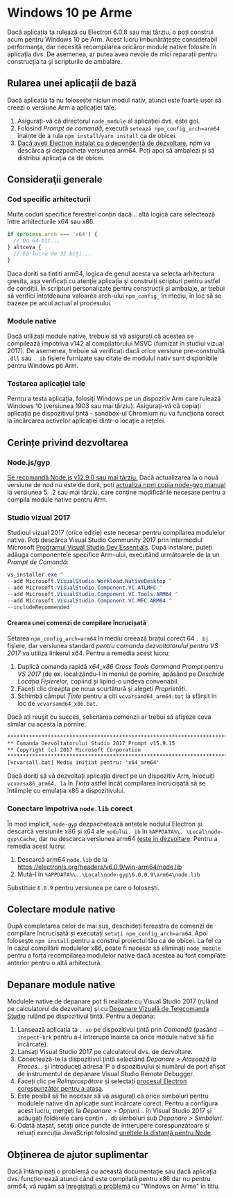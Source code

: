 # Windows 10 pe Arme

Dacă aplicația ta rulează cu Electron 6.0.8 sau mai târziu, o poți construi acum pentru Windows 10 pe Arm. Acest lucru îmbunătățește considerabil performanța, dar necesită recompilarea oricăror module native folosite în aplicația dvs. De asemenea, ar putea avea nevoie de mici reparații pentru construcția ta și scripturile de ambalare.

## Rularea unei aplicații de bază

Dacă aplicația ta nu folosește niciun modul nativ, atunci este foarte ușor să creezi o versiune Arm a aplicației tale.

1. Asigurați-vă că directorul `node_module` al aplicației dvs. este gol.
2. Folosind _Prompt de comandă_, execută `setează npm_config_arch=arm64` înainte de a rula `npm install`/`yarn install` ca de obicei.
3. [Dacă aveți Electron instalat ca o dependență de dezvoltare](quick-start.md#prerequisites), npm va descărca și dezpacheta versiunea arm64. Poți apoi să ambalezi și să distribui aplicația ca de obicei.

## Consideraţii generale

### Cod specific arhitecturii

Multe coduri specifice ferestrei conțin dacă... altă logică care selectează între arhitecturile x64 sau x86.

```js
if (process.arch === 'x64') {
  // Do 64-bit...
} altceva {
  // Fă lucru de 32 biți...
}
```

Daca doriti sa tintiti arm64, logica de genul acesta va selecta arhitectura gresita, așa verificați cu atenție aplicația și construiți scripturi pentru astfel de condiții. În scripturi personalizate pentru construcții și ambalaje, ar trebui să verifici întotdeauna valoarea arch-ului `npm_config_` în mediu, în loc să se bazeze pe arcul actual al procesului.

### Module native

Dacă utilizați module native, trebuie să vă asigurați că acestea se compilează împotriva v142 al compilatorului MSVC (furnizat în studiul vizual 2017). De asemenea, trebuie să verificați dacă orice versiune pre-construită `.dll` sau `. ib` fişiere furnizate sau citate de modulul nativ sunt disponibile pentru Windows pe Arm.

### Testarea aplicației tale

Pentru a testa aplicația, folosiți Windows pe un dispozitiv Arm care rulează Windows 10 (versiunea 1903 sau mai târziu). Asigurați-vă că copiați aplicația pe dispozitivul țintă - sandbox-ul Chromium nu va funcționa corect la încărcarea activelor aplicației dintr-o locație a rețelei.

## Cerințe privind dezvoltarea

### Node.js/gyp

[Se recomandă Node.js v12.9.0 sau mai târziu.](https://nodejs.org/en/) Dacă actualizarea la o nouă versiune de nod nu este de dorit, poți [actualiza npm copia node-gyp manual](https://github.com/nodejs/node-gyp/wiki/Updating-npm's-bundled-node-gyp) la versiunea 5. .2 sau mai târziu, care conține modificările necesare pentru a compila module native pentru Arm.

### Studio vizual 2017

Studioul vizual 2017 (orice ediție) este necesar pentru compilarea modulelor native. Poți descărca Visual Studio Community 2017 prin intermediul Microsoft [Programul Visual Studio Dev Essentials](https://visualstudio.microsoft.com/dev-essentials/). După instalare, puteți adăuga componentele specifice Arm-ului, executând următoarele de la un _Prompt de Comandă_:

```powershell
vs_installer.exe ^
--add Microsoft.VisualStudio.Workload.NativeDesktop ^
--add Microsoft.VisualStudio.Component.VC.ATLMFC ^
--add Microsoft.VisualStudio.Component.VC.Tools.ARM64 ^
--add Microsoft.VisualStudio.Component.VC.MFC.ARM64 ^
--includeRecommended
```

#### Crearea unei comenzi de compilare încrucișată

Setarea `npm_config_arch=arm64` în mediu creează brațul corect 64 `. bj` fișiere, dar versiunea standard _pentru comanda dezvoltatorului pentru VS 2017_ va utiliza linkerul x64. Pentru a remedia acest lucru:

1. Duplică comanda rapidă _x64_x86 Cross Tools Command Prompt pentru VS 2017_ (de ex. localizându-l în meniul de pornire, apăsând pe _Deschide Locația Fișierelor_, copiind și lipind-o undeva convenabil.
2. Faceți clic dreapta pe noua scurtătură și alegeți _Proprietăți_.
3. Schimbă câmpul _Ținte_ pentru a citi `vcvarsamd64_arm64.bat` la sfârșit în loc de `vcvarsamd64_x86.bat`.

Dacă ați reușit cu succes, solicitarea comenzii ar trebui să afișeze ceva similar cu acesta la pornire:

```bat
**************************************************************************
** Comanda Dezvoltatorului Studio 2017 Prompt v15.9.15
** Copyright (c) 2017 Microsoft Corporation
**************************************************************************************************
[vcvarsall.bat] Mediu inițiat pentru: 'x64_arm64'
```

Dacă doriți să vă dezvoltați aplicația direct pe un dispozitiv Arm, înlocuiți `vcvarsx86_arm64. la` în _Ținta_ astfel încât compilarea încrucișată să se întâmple cu emulația x86 a dispozitivului.

### Conectare împotriva `node.lib` corect

În mod implicit, `node-gyp` dezpachetează antetele nodului Electron și descarcă versiunile x86 și x64 ale `nodului. ib` în `%APPDATA%\. \Local\node-gyp\Cache`, dar nu descarca versiunea arm64 ([este in dezvoltare](https://github.com/nodejs/node-gyp/pull/1875). Pentru a remedia acest lucru:

1. Descarcă arm64 `node.lib` de la https://electronjs.org/headers/v6.0.9/win-arm64/node.lib
2. Mută-l în `%APPDATA%\..\Local\node-gyp\6.0.0.9\arm64\node.lib`

Substituie `6.0.9` pentru versiunea pe care o folosești.

## Colectare module native

După completarea celor de mai sus, deschideți fereastra de comenzi de compilare încrucișată și executați `setați npm_config_arch=arm64`. Apoi folosește `npm install` pentru a construi proiectul tău ca de obicei. La fel ca în cazul compilării modulelor x86, poate fi necesar să eliminați `node_module` pentru a forța recompilarea modulelor native dacă acestea au fost compilate anterior pentru o altă arhitectură.

## Depanare module native

Modulele native de depanare pot fi realizate cu Visual Studio 2017 (rulând pe calculatorul de dezvoltare) și cu [Depanare Vizuală de Telecomanda Studio](https://docs.microsoft.com/en-us/visualstudio/debugger/remote-debugging-cpp?view=vs-2019) rulând pe dispozitivul țintă. Pentru a depana:

1. Lansează aplicația ta `. xe` pe dispozitivul ţintă prin _Comandă_ (pasând `--inspect-brk` pentru a-l întrerupe înainte ca orice module native să fie încărcate).
2. Lansați Visual Studio 2017 pe calculatorul dvs. de dezvoltare.
3. Conectează-te la dispozitivul țintă selectând _Depanare > Atașează la Proces..._ și introduceți adresa IP a dispozitivului și numărul de port afișat de instrumentul de depanare Visual Studio Remote Debugger.
4. Faceți clic pe _Reîmprospătare_ și selectați [procesul Electron corespunzător pentru a atașa](../development/debug-instructions-windows.md).
5. Este posibil să fie necesar să vă asigurați că orice simboluri pentru modulele native din aplicație sunt încărcate corect. Pentru a configura acest lucru, mergeți la _Depanare > Opțiuni..._ în Visual Studio 2017 și adăugați folderele care conțin `. db` simboluri sub _Depanare > Simboluri_.
6. Odată atașat, setați orice puncte de întrerupere corespunzătoare și reluați execuția JavaScript folosind [uneltele la distanță pentru Node](debugging-main-process.md).

## Obținerea de ajutor suplimentar

Dacă întâmpinați o problemă cu această documentație sau dacă aplicația dvs. funcționează atunci când este compilată pentru x86 dar nu pentru arm64, vă rugăm să [înregistrați o problemă](../development/issues.md) cu "Windows on Arme" în titlu.
